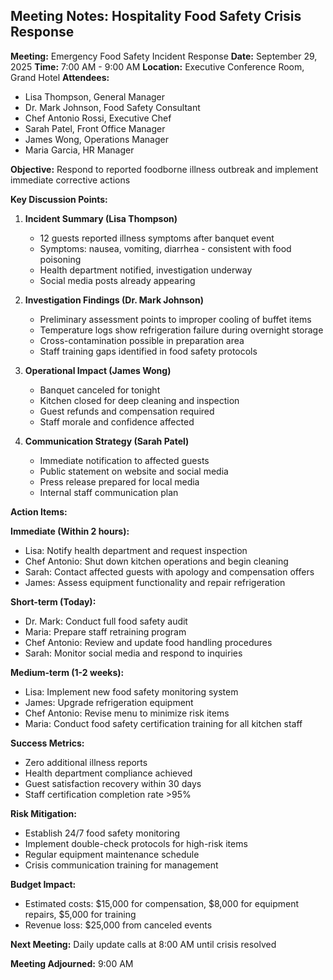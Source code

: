 ## Meeting Notes: Hospitality Food Safety Crisis Response

**Meeting:** Emergency Food Safety Incident Response
**Date:** September 29, 2025
**Time:** 7:00 AM - 9:00 AM
**Location:** Executive Conference Room, Grand Hotel
**Attendees:**
- Lisa Thompson, General Manager
- Dr. Mark Johnson, Food Safety Consultant
- Chef Antonio Rossi, Executive Chef
- Sarah Patel, Front Office Manager
- James Wong, Operations Manager
- Maria Garcia, HR Manager

**Objective:** Respond to reported foodborne illness outbreak and implement immediate corrective actions

**Key Discussion Points:**

1. **Incident Summary (Lisa Thompson)**
   - 12 guests reported illness symptoms after banquet event
   - Symptoms: nausea, vomiting, diarrhea - consistent with food poisoning
   - Health department notified, investigation underway
   - Social media posts already appearing

2. **Investigation Findings (Dr. Mark Johnson)**
   - Preliminary assessment points to improper cooling of buffet items
   - Temperature logs show refrigeration failure during overnight storage
   - Cross-contamination possible in preparation area
   - Staff training gaps identified in food safety protocols

3. **Operational Impact (James Wong)**
   - Banquet canceled for tonight
   - Kitchen closed for deep cleaning and inspection
   - Guest refunds and compensation required
   - Staff morale and confidence affected

4. **Communication Strategy (Sarah Patel)**
   - Immediate notification to affected guests
   - Public statement on website and social media
   - Press release prepared for local media
   - Internal staff communication plan

**Action Items:**

**Immediate (Within 2 hours):**
- Lisa: Notify health department and request inspection
- Chef Antonio: Shut down kitchen operations and begin cleaning
- Sarah: Contact affected guests with apology and compensation offers
- James: Assess equipment functionality and repair refrigeration

**Short-term (Today):**
- Dr. Mark: Conduct full food safety audit
- Maria: Prepare staff retraining program
- Chef Antonio: Review and update food handling procedures
- Sarah: Monitor social media and respond to inquiries

**Medium-term (1-2 weeks):**
- Lisa: Implement new food safety monitoring system
- James: Upgrade refrigeration equipment
- Chef Antonio: Revise menu to minimize risk items
- Maria: Conduct food safety certification training for all kitchen staff

**Success Metrics:**
- Zero additional illness reports
- Health department compliance achieved
- Guest satisfaction recovery within 30 days
- Staff certification completion rate >95%

**Risk Mitigation:**
- Establish 24/7 food safety monitoring
- Implement double-check protocols for high-risk items
- Regular equipment maintenance schedule
- Crisis communication training for management

**Budget Impact:**
- Estimated costs: $15,000 for compensation, $8,000 for equipment repairs, $5,000 for training
- Revenue loss: $25,000 from canceled events

**Next Meeting:** Daily update calls at 8:00 AM until crisis resolved

**Meeting Adjourned:** 9:00 AM
